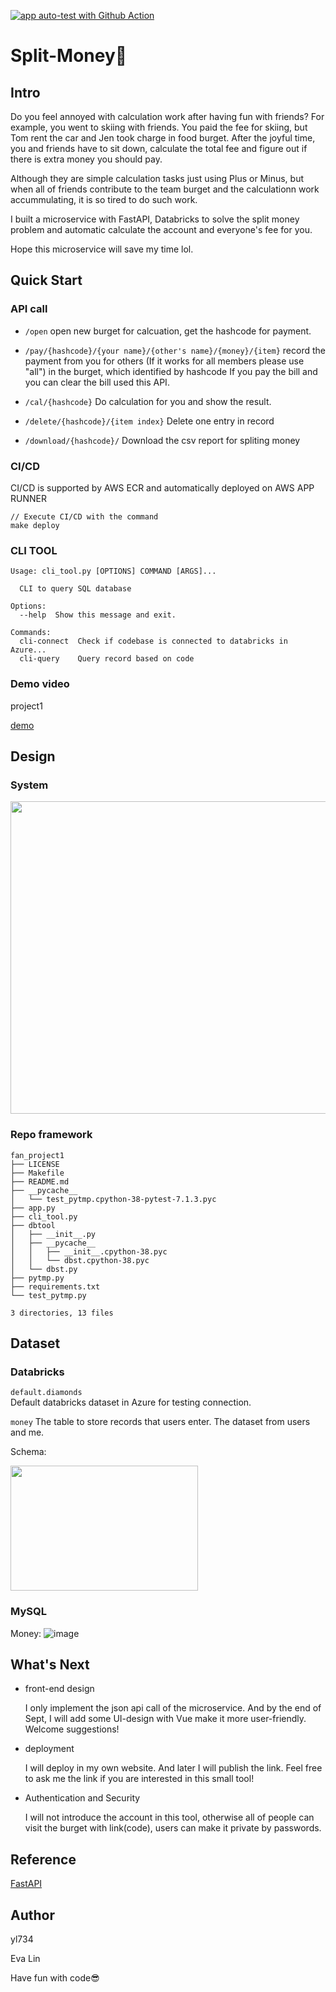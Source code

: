 [![app auto-test with Github Action](https://github.com/nogibjj/fan_project1/actions/workflows/apptest.yml/badge.svg)](https://github.com/nogibjj/fan_project1/actions/workflows/apptest.yml)


# Split-Money🤔

## Intro
Do you feel annoyed with calculation work after having fun with friends? For example, you went to skiing with friends. You paid the fee for skiing, but Tom rent the car and Jen took charge in food burget. After the joyful time, you and friends have to sit down, calculate the total fee and figure out if there is extra money you should pay. 

Although they are simple calculation tasks just using Plus or Minus, but when all of friends contribute to the team burget and the calculationn work accummulating, it is so tired to do such work. 

I built a microservice with FastAPI, Databricks to solve the split money problem and automatic calculate the account and everyone's fee for you. 

Hope this microservice will save my time lol. 

## Quick Start

### API call
- `/open`
  open new burget for calcuation, get the hashcode for payment.
  
- `/pay/{hashcode}/{your name}/{other's name}/{money}/{item}` 
  record the payment from you for others (If it works for all members please use "all") in the burget, which identified by hashcode
  If you pay the bill and you can clear the bill used this API. 
  
- `/cal/{hashcode}`
  Do calculation for you and show the result.

- `/delete/{hashcode}/{item index}`
  Delete one entry in record

- `/download/{hashcode}/`
  Download the csv report for spliting money

### CI/CD

CI/CD is supported by AWS ECR and automatically deployed on AWS APP RUNNER

```shell
// Execute CI/CD with the command
make deploy
```

### CLI TOOL
```shell
Usage: cli_tool.py [OPTIONS] COMMAND [ARGS]...

  CLI to query SQL database

Options:
  --help  Show this message and exit.

Commands:
  cli-connect  Check if codebase is connected to databricks in Azure...
  cli-query    Query record based on code
```
 
### Demo video

project1


[demo](https://ypve0vm4k0.feishu.cn/minutes/obcnihw2t945nlalry783595)



## Design
### System
 <img src="https://user-images.githubusercontent.com/26620662/190974371-8ce98923-e7de-4729-bb38-805b4b86ab3c.png" width = "600" height = "500" align=center />

### Repo framework
```shell
fan_project1
├── LICENSE
├── Makefile
├── README.md
├── __pycache__
│   └── test_pytmp.cpython-38-pytest-7.1.3.pyc
├── app.py
├── cli_tool.py
├── dbtool
│   ├── __init__.py
│   ├── __pycache__
│   │   ├── __init__.cpython-38.pyc
│   │   └── dbst.cpython-38.pyc
│   └── dbst.py
├── pytmp.py
├── requirements.txt
└── test_pytmp.py

3 directories, 13 files
```

## Dataset

### Databricks
`default.diamonds`  
Default databricks dataset in Azure for testing connection. 



`money` The table to store records that users enter. The dataset from users and me. 

Schema:

 <img src="https://user-images.githubusercontent.com/26620662/190969290-4b5d1d3f-a89c-488e-ae87-35b50ee810cf.png" width = "300" height = "200" align=center />



### MySQL

Money:
![image](https://user-images.githubusercontent.com/26620662/200436649-c087e57d-69a2-4644-9043-88e80866b69a.png)


## What's Next
- front-end design

  I only implement the json api call of the microservice. And by the end of Sept, I will add some UI-design with Vue make it more user-friendly. Welcome suggestions!
  
- deployment

  I will deploy in my own website. And later I will publish the link. Feel free to ask me the link if you are interested in this small tool!

- Authentication and Security

  I will not introduce the account in this tool, otherwise all of people can visit the burget with link(code), users can make it private by passwords. 
  

## Reference
[FastAPI](https://fastapi.tiangolo.com/)

## Author
yl734

Eva Lin

Have fun with code😎


